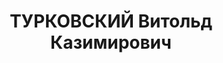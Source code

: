 ---
title: ТУРКОВСКИЙ Витольд Казимирович
description: "Род. в 1893, Люблинская губ., г. Замостье, поляк, обр.: высшее, член\
  \ ВКП(б). Проживал: Москва, Нижний Кисельный пер., д. 7/21, кв. 19. Рабочий в издательстве\
  \ Коминтерна. \n  Арестован 22.08.1937. Обв. в участии в шпионской диверсионно-террористической\
  \ организации. Приговор: ВК ВС СССР, 26.10.1937 – ВМН. Расстрелян 26.10.1937, г.Москва.\
  \ \n  Реабилитирован ВК ВС СССР 07.05.1955"
---